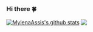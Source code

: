 ### Hi there 🍀

<a href="https://github.com/MylenaAssis"><img align="center" src="https://github-readme-stats.vercel.app/api?username=MylenaAssis&show_icons=true&include_all_commits=true&theme=transparent&hide_border=true" alt="MylenaAssis's github stats" /></a> 
<a href="https://github.com/MylenaAssis"><img align="center" src="https://github-readme-stats.vercel.app/api/top-langs/?username=MylenaAssis&layout=compact&theme=transparent&hide_border=true" /></a>


